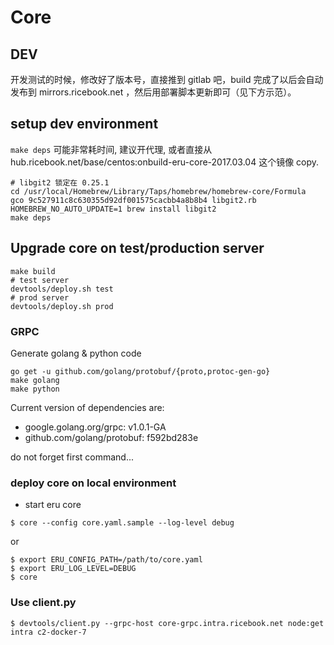 Core
====

## DEV

开发测试的时候，修改好了版本号，直接推到 gitlab 吧，build 完成了以后会自动发布到 mirrors.ricebook.net ，然后用部署脚本更新即可（见下方示范）。

## setup dev environment

`make deps` 可能非常耗时间, 建议开代理, 或者直接从 hub.ricebook.net/base/centos:onbuild-eru-core-2017.03.04 这个镜像 copy.

```shell
# libgit2 锁定在 0.25.1
cd /usr/local/Homebrew/Library/Taps/homebrew/homebrew-core/Formula
gco 9c527911c8c630355d92df001575cacbb4a8b8b4 libgit2.rb
HOMEBREW_NO_AUTO_UPDATE=1 brew install libgit2
make deps
```

## Upgrade core on test/production server

```shell
make build
# test server
devtools/deploy.sh test
# prod server
devtools/deploy.sh prod
```

### GRPC

Generate golang & python code

```shell
go get -u github.com/golang/protobuf/{proto,protoc-gen-go}
make golang
make python
```

Current version of dependencies are:

* google.golang.org/grpc: v1.0.1-GA
* github.com/golang/protobuf: f592bd283e

do not forget first command...

### deploy core on local environment

* start eru core

```shell
$ core --config core.yaml.sample --log-level debug
```

or

```shell
$ export ERU_CONFIG_PATH=/path/to/core.yaml
$ export ERU_LOG_LEVEL=DEBUG
$ core
```


### Use client.py

```
$ devtools/client.py --grpc-host core-grpc.intra.ricebook.net node:get intra c2-docker-7
```
